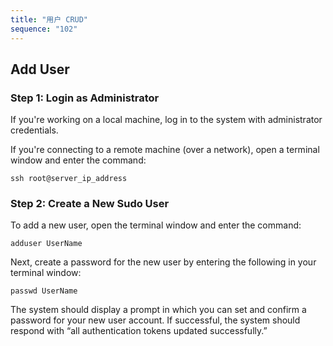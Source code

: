 ```yaml
---
title: "用户 CRUD"
sequence: "102"
---
```


## Add User

### Step 1: Login as Administrator

If you're working on a local machine, log in to the system with administrator credentials.

If you're connecting to a remote machine (over a network), open a terminal window and enter the command:

```text
ssh root@server_ip_address
```

### Step 2: Create a New Sudo User

To add a new user, open the terminal window and enter the command:

```text
adduser UserName
```

Next, create a password for the new user by entering the following in your terminal window:

```text
passwd UserName
```

The system should display a prompt in which you can set and confirm a password for your new user account.
If successful, the system should respond with “all authentication tokens updated successfully.”
